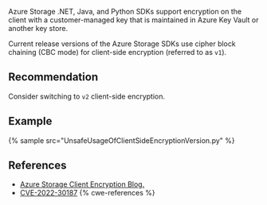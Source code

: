 Azure Storage .NET, Java, and Python SDKs support encryption on the client with a customer-managed key that is maintained in Azure Key Vault or another key store.

Current release versions of the Azure Storage SDKs use cipher block chaining (CBC mode) for client-side encryption (referred to as `v1`).


## Recommendation
Consider switching to `v2` client-side encryption.


## Example
{% sample src="UnsafeUsageOfClientSideEncryptionVersion.py" %}

## References
* [Azure Storage Client Encryption Blog.](http://aka.ms/azstorageclientencryptionblog)
* [CVE-2022-30187](https://cve.mitre.org/cgi-bin/cvename.cgi?name=CVE-2022-30187)
{% cwe-references %}
